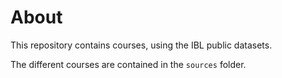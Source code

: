 # About
This repository contains courses, using the IBL public datasets.

The different courses are contained in the `sources` folder. 

